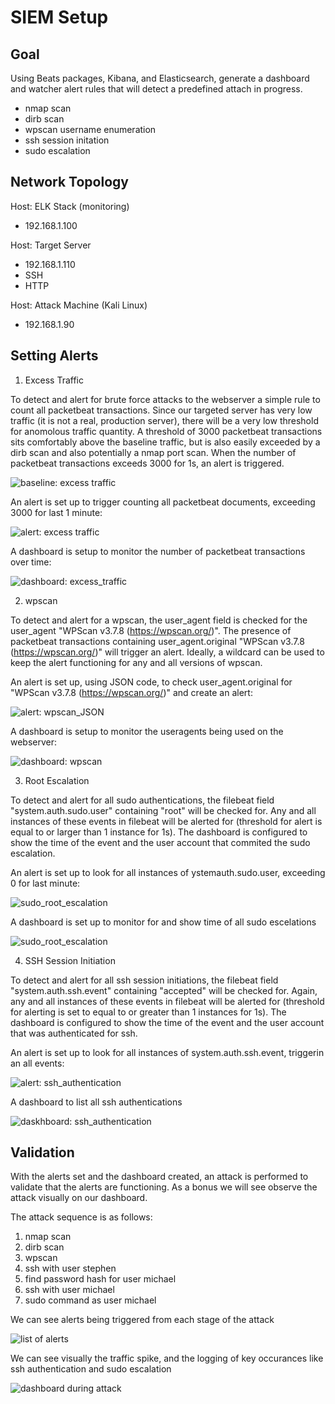 # SIEM Setup

## Goal

Using Beats packages, Kibana, and Elasticsearch, generate a dashboard and watcher alert rules that will detect a predefined attach in progress. 

- nmap scan
- dirb scan
- wpscan username enumeration
- ssh session initation
- sudo escalation

## Network Topology

Host: ELK Stack (monitoring)
- 192.168.1.100

Host: Target Server
- 192.168.1.110
- SSH
- HTTP

Host: Attack Machine (Kali Linux)
- 192.168.1.90

## Setting Alerts

1) Excess Traffic

To detect and alert for brute force attacks to the webserver a simple rule to count all packetbeat transactions. Since our targeted server has very low traffic (it is not a real, production server), there will be a very low threshold for anomolous traffic quantity. A threshold of 3000 packetbeat transactions sits comfortably above the baseline traffic, but is also easily exceeded by a dirb scan and also potentially a nmap port scan. When the number of packetbeat transactions exceeds 3000 for 1s, an alert is triggered.

![baseline: excess traffic](https://github.com/danielpeppin/SIEM_setup/blob/main/baseline_network_traffic.PNG)

An alert is set up to trigger counting all packetbeat documents, exceeding 3000 for last 1 minute:

![alert: excess traffic](https://github.com/danielpeppin/SIEM_setup/blob/main/trigger_network_traffic.PNG)

A dashboard is setup to monitor the number of packetbeat transactions over time:

![dashboard: excess_traffic](https://github.com/danielpeppin/SIEM_setup/blob/main/dashboard_network_traffic.PNG)

2) wpscan

To detect and alert for a wpscan, the user_agent field is checked for the user_agent "WPScan v3.7.8 (https://wpscan.org/)". The presence of packetbeat transactions containing user_agent.original "WPScan v3.7.8 (https://wpscan.org/)" will trigger an alert. Ideally, a wildcard can be used to keep the alert functioning for any and all versions of wpscan.

An alert is set up, using JSON code, to check user_agent.original for "WPScan v3.7.8 (https://wpscan.org/)" and create an alert:

![alert: wpscan_JSON](https://github.com/danielpeppin/SIEM_setup/blob/main/trigger_wpscan.PNG)

A dashboard is setup to monitor the useragents being used on the webserver:

![dashboard: wpscan](https://github.com/danielpeppin/SIEM_setup/blob/main/dashboard_wpscan.PNG)

3) Root Escalation

To detect and alert for all sudo authentications, the filebeat field "system.auth.sudo.user" containing "root" will be checked for. Any and all instances of these events in filebeat will be alerted for (threshold for alert is equal to or larger than 1 instance for 1s). The dashboard is configured to show the time of the event and the user account that commited the sudo escalation.

An alert is set up to look for all instances of ystemauth.sudo.user, exceeding 0 for last minute:

![sudo_root_escalation](https://github.com/danielpeppin/SIEM_setup/blob/main/trigger_root_escalation.PNG)

A dashboard is set up to monitor for and show time of all sudo escelations

![sudo_root_escalation](https://github.com/danielpeppin/SIEM_setup/blob/main/dashboard_sudo_escalation.PNG)

4) SSH Session Initiation

To detect and alert for all ssh session initiations, the filebeat field "system.auth.ssh.event" containing "accepted" will be checked for. Again, any and all instances of these events in filebeat will be alerted for (threshold for alerting is set to equal to or greater than 1 instances for 1s). The dashboard is configured to show the time of the event and the user account that was authenticated for ssh.

An alert is set up to look for all instances of system.auth.ssh.event, triggerin an all events:

![alert: ssh_authentication](https://github.com/danielpeppin/SIEM_setup/blob/main/trigger_ssh_authentication.PNG)

A dashboard to list all ssh authentications

![daskhboard: ssh_authentication](https://github.com/danielpeppin/SIEM_setup/blob/main/dashboard_ssh_session.PNG)

## Validation

With the alerts set and the dashboard created, an attack is performed to validate that the alerts are functioning. As a bonus we will see observe the attack visually on our dashboard.

The attack sequence is as follows:

1) nmap scan
2) dirb scan
3) wpscan
4) ssh with user stephen
5) find password hash for user michael
6) ssh with user michael
7) sudo command as user michael


We can see alerts being triggered from each stage of the attack

![list of alerts](https://github.com/danielpeppin/SIEM_setup/blob/main/alerts_triggered.PNG)

We can see visually the traffic spike, and the logging of key occurances like ssh authentication and sudo escalation

![dashboard during attack](https://github.com/danielpeppin/SIEM_setup/blob/main/attack_dashboard.PNG)
